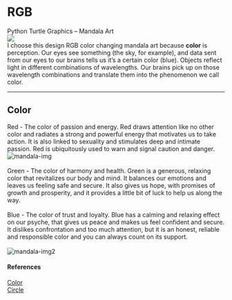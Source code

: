 # RGB
Python Turtle Graphics – Mandala Art <br>
<img src="https://img.shields.io/badge/Python-3776AB?style=for-the-badge&logo=python&logoColor=white"></a><br>
I choose this design RGB color changing mandala art because <b>color</b> is perception. Our eyes see something (the sky, for example), and data sent from our eyes to our brains tells us it’s a certain color (blue). Objects reflect light in different combinations of wavelengths. Our brains pick up on those wavelength combinations and translate them into the phenomenon we call color.<hr>

## Color
Red - The color of passion and energy. Red draws attention like no other color and radiates a strong and powerful energy that motivates us to take action. It is also linked to sexuality and stimulates deep and intimate passion. Red is ubiquitously used to warn and signal caution and danger.
![mandala-img](https://user-images.githubusercontent.com/99663957/168973054-87cac973-fe4e-4a00-9e1f-f64c520bf0b0.png)
<br><br>
Green - The color of harmony and health. Green is a generous, relaxing color that revitalizes our body and mind. It balances our emotions and leaves us feeling safe and secure. It also gives us hope, with promises of growth and prosperity, and it provides a little bit of luck to help us along the way.<br><br>
Blue - The color of trust and loyalty. Blue has a calming and relaxing effect on our psyche, that gives us peace and makes us feel confident and secure. It dislikes confrontation and too much attention, but it is an honest, reliable and responsible color and you can always count on its support.<br><br>
![mandala-img2](https://user-images.githubusercontent.com/99663957/168972865-2c2f2e6e-115f-4268-b20c-f511ca9c2102.png)

#### References
[Color](https://www.color-meanings.com/) <br>
[Circle](https://pythonturtle.academy/n-overlapping-circle-with-python-and-turtle-source-code/)
